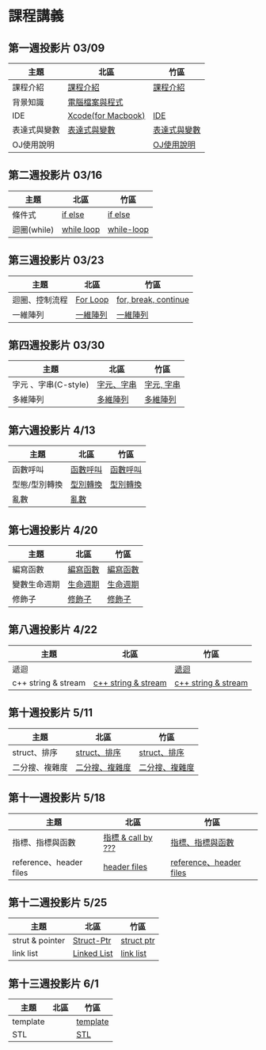 # 課程講義

## 第一週投影片 03/09
| 主題         | 北區                      | 竹區                           |
| ------------ | ------------------------- | ------------------------------ |
| 課程介紹     | [課程介紹][taipei-intro]  |   [課程介紹][hc-intro]         |
| 背景知識     | [電腦檔案與程式][taipei-b] |                                |      
| IDE          |[Xcode(for Macbook)][taipei-IDE]        |   [IDE][hc-IDE]                |      
| 表達式與變數 | [表達式與變數][taipei-exp] |   [表達式與變數][hc-expression-and-variable]            | 
| OJ使用說明 | | [OJ使用說明][hc-oj] |

[taipei-intro]: https://drive.google.com/open?id=1-S2Z3ROvg5xAmYbUKOY5nZPrbjZsOcon
[taipei-b]: https://www.csie.ntu.edu.tw/~b05902041/sprouts/reveal.js/?deck=intro_2019
[taipei-IDE]: https://drive.google.com/open?id=1kbKAIZruxIT0MJp3xjIBOWRJeJMbf7YD
[taipei-exp]: https://www.csie.ntu.edu.tw/~b05902041/sprouts/reveal.js/?deck=variable_2019
[hc-intro]: https://drive.google.com/open?id=1FS62u-hX0B_OU68yHgKHPEx7rfGVQWtVQN6h20c6Gbw
[hc-IDE]: https://drive.google.com/file/d/0B13ab_fQ7QbjbHd4alFORmJvenc/view
[hc-expression-and-variable]: https://drive.google.com/open?id=1wowN-r0_w3CvmaRhfRvpuGnxDsJ_s7Nr
[hc-oj]: https://drive.google.com/open?id=1I_tp6OBAUBuo1f9841-qEJ15mkvxaeVUcVQcLlI2MM4

## 第二週投影片 03/16
| 主題         | 北區                      | 竹區                           |
| ------------ | ------------------------- | ------------------------------ |
|條件式        |[if else][tp-ifelse] | [if else][hc-ifelse]   |
|迴圈(while)   |[while loop][taipei-while]|[while-loop][hc-while]|

[tp-ifelse]: https://www.csie.ntu.edu.tw/~b06902029/reveal.js/Sprout/2019/IfElse
[hc-ifelse]: https://drive.google.com/file/d/11QoV8rxyT8XTU2RW22xE4Iz0VCRBWV9s/view
[hc-while]: https://drive.google.com/open?id=1F-L7SmDXAPynl_UC33-hAtPr4RU97zup
[taipei-while]: https://hackmd.io/p/r1QHd7MPN#/

## 第三週投影片 03/23
| 主題         | 北區                      | 竹區                           |
| ------------ | ------------------------- | ------------------------------ |
|迴圈、控制流程 |  [For Loop][tp-for]      |  [for, break, continue][hc-for] |
|一維陣列      |  [一維陣列][tp-1d_array]  | [一維陣列][hc-1d_array]        |

[hc-1d_array]: https://drive.google.com/file/d/1O_oOpFO0Qujb057ybiYY6e-HfP4djJxu/view
[hc-for]: https://drive.google.com/open?id=1BFit6o8gxiznf20am82xSXlbOjEDy6Ux-tsJKJWBtuA
[tp-for]: https://www.csie.ntu.edu.tw/~b06902029/reveal.js/Sprout/2019/ForLoop/
[tp-1d_array]: https://www.csie.ntu.edu.tw/~b05902041/sprouts/reveal.js/?deck=array_2019

## 第四週投影片 03/30
| 主題               | 北區                      | 竹區                           |
| ------------------ | ------------------------ | ------------------------------ |
|字元 、字串(C-style) | [字元、字串][tp-char-cstring] |  [字元, 字串][hc-char]         |
|多維陣列             | [多維陣列][tp-kd-array] | [多維陣列][hc-kd-array] |

[hc-char]: https://drive.google.com/file/d/1DXbOmfMUHBH-aLinNRpqnLDk0edSUyJG/view?usp=sharing
[hc-kd-array]: https://drive.google.com/open?id=1ljlw7EZuTkkjaMgKsTCpujbPxAqrqDQG
[tp-kd-array]:https://drive.google.com/file/d/1kOsPu-WrVxmKpuHaCOCLjuID8XWp7m1D/view
[tp-char-cstring]: https://slides.com/arvinliu/deck-10

## 第六週投影片 4/13
| 主題               | 北區                      | 竹區                           |
| ------------------ | ------------------------ | ------------------------------ |
|函數呼叫             | [函數呼叫][tp-callFunction]|[函數呼叫][hc-callFunction]     |
|型態/型別轉換        |  [型別轉換][tp-data-type]|  [型別轉換][type2]         |
|亂數                |  [亂數][tp-random] |  |

[type2]: https://drive.google.com/file/d/1hGLibym-rXvJZ0lU1hIsWjK9vtKhFM8b/view
[hc-callFunction]: https://drive.google.com/open?id=1cSqIJhnSOrR2MxSvocbmW9cy-FZzccqw
[tp-data-type]: https://www.csie.ntu.edu.tw/~b05902041/sprouts/reveal.js/?deck=data_type_2019
[tp-random]: https://www.csie.ntu.edu.tw/~b05902041/sprouts/reveal.js/?deck=random_2019
[tp-callFunction]: https://slides.com/arvinliu/deck-11

## 第七週投影片 4/20
| 主題               | 北區                      | 竹區                           |
| ------------------ | ------------------------ | ------------------------------ |
|編寫函數             |[編寫函數][Taipei-function]  |[編寫函數][hc-function]     |
|變數生命週期        | [生命週期][tp-scope] | [生命週期][hc-scope]   |
|修飾子                | [修飾子][tp-const] | [修飾子][hc-const] |

[hc-function]: https://drive.google.com/open?id=1v4o15elRX_pVS91MP_JsjB8qrQgTY541
[hc-scope]: https://drive.google.com/open?id=1-AFcX1tv-GYiNcDnq-gqTPpiFhw9etv4
[hc-const]: https://drive.google.com/open?id=1vSsZBbo9rAg46UliqiqDTH5OW_a9B_U4
[Taipei-function]: https://www.csie.ntu.edu.tw/~b04902031/sprout_0420.html
[tp-scope]:https://drive.google.com/file/d/1B7900A3IdtbOhK04sIAOsMpAZjYSj-Tg/view?usp=sharing
[tp-const]:https://drive.google.com/file/d/1bbWm2ex2qFhnA86LqpbQKZ1hXg3dDH-V/view?usp=sharing

## 第八週投影片 4/22
| 主題               | 北區                      | 竹區                           |
| ------------------ | ------------------------ | ------------------------------ |
|遞迴             |  |   [遞迴][hc-RC]  |
| c++ string & stream | [c++ string & stream][tp-string-stream] |[c++ string & stream][hc-string-stream]  |

[hc-string-stream]: https://docs.google.com/presentation/d/1bdOrJoCNgfG2tys9fROMyhQ6DmrX6rslM89Y747hTE4/
[hc-RC]: https://drive.google.com/open?id=1Mpr-yeOw3UIGYm0d47Ns7nWMnGVCUUWF
[tp-string-stream]: https://www.csie.ntu.edu.tw/~b06902029/reveal.js/Sprout/2019/StringStream/#/

## 第十週投影片 5/11
| 主題               | 北區                      | 竹區                           |
| ------------------ | ------------------------ | ------------------------------ |
|struct、排序        | [struct、排序][tp-sort] |   [struct、排序][hc-sort]  |
| 二分搜、複雜度 | [二分搜、複雜度][tp_complexity]  | [二分搜、複雜度][hc-bs] |

[tp-sort]:https://hackmd.io/p/HyYWAjajV#/
[hc-sort]:https://drive.google.com/file/d/1QMQ-255mkMoJqH-45yfGAqzN1WqIzpUx/view?usp=sharing
[tp_complexity]:https://www.csie.ntu.edu.tw/~b04902031/sprout_0511.html
[hc-bs]:https://hackmd.io/p/rJGGpt9o4

## 第十一週投影片 5/18
| 主題                   | 北區                      | 竹區                           |
| ---------------------- | ------------------------ | ------------------------------ |
|指標、指標與函數         |   [指標 & call by ???][tp-pointer]  | [指標、指標與函數][hc-pointer] |
| reference、header files| [header files][tp-header] | [reference、header files][hc-reference] |

[hc-pointer]:https://drive.google.com/file/d/1UWBpYtDFK0tbwZddOORCaC3s1QiNOdk6/view?usp=sharing
[hc-reference]:https://drive.google.com/file/d/1t78ZnV6eyZAMp2a7OAQCmQJLZNF0aGZA/view?usp=sharing
[tp-pointer]:https://slides.com/arvinliu/pointer
[tp-header]:https://www.csie.ntu.edu.tw/~b05902041/sprouts/reveal.js/?deck=header_2019

## 第十二週投影片 5/25
| 主題                   | 北區                      | 竹區                           |
| ---------------------- | ------------------------ | ------------------------------ |
|strut & pointer         | [Struct-Ptr][tp-struct-ptr] | [struct ptr][hc-struct-ptr]    |
|link list               | [Linked List][tp-linkedlist]  | [link list][hc-linklist]       |

[hc-struct-ptr]:https://drive.google.com/open?id=1aeajC2m433jueUlMx_QoSuiLjE2krc3L
[hc-linklist]:https://drive.google.com/open?id=1MDJCFTrQphHNC7UXlXuDRetu9xMUU-EQ
[tp-struct-ptr]:https://www.csie.ntu.edu.tw/~b06902029/reveal.js/Sprout/2019/StructPtr/#/
[tp-linkedlist]:https://www.csie.ntu.edu.tw/~b06902029/reveal.js/Sprout/2019/LinkedList/#/

## 第十三週投影片 6/1
| 主題                   | 北區                      | 竹區                           |
| ---------------------- | ------------------------ | ------------------------------ |
|template                |                         | [template][hc-template]    |
|STL                     |                          | [STL][hc-stl]       |

[hc-template]:https://hackmd.io/p/B1frY7OaV#/10
[hc-stl]:https://drive.google.com/open?id=1sjn3TL_8U1rO7Wxc86lNok-GispX0F5k
